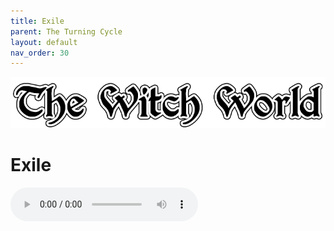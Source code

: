 ```yaml
---
title: Exile
parent: The Turning Cycle
layout: default
nav_order: 30
---
```


![Witch World](../../assets/img/swiat_czarownic.png "Witch World")

# Exile

<audio controls>
	 <source src="../../assets/mp3/godai_w_swiecie_czarownic_odcinek_23.mp3" type="audio/mpeg">
		Your browser does not support the audio element.
</audio> 
